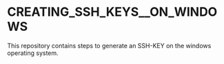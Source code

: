 # CREATING_SSH_KEYS__ON_WINDOWS
This repository contains steps to generate an SSH-KEY on the windows operating system.

